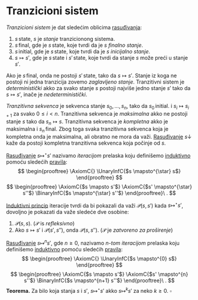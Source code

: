 # Tranzicioni sistem

*Tranzicioni sistem* je dat sledećim oblicima [rasuđivanja](rasuđivanja.md):
1. $s\,\mathsf{state}$, $s$ je *stanje* tranzicionong sistema. 
2. $s\,\mathsf{final}$, gde je $s\,\mathsf{state}$, koje tvrdi da je $s$ *finalno stanje*.
3. $s\,\mathsf{initial}$, gde je $s\,\mathsf{state}$, koje tvrdi da je $s$ *inicijalno stanje*.
4. $s \mapsto s'$, gde je $s\,\mathsf{state}$ i $s'\,\mathsf{state}$, koje tvrdi da stanje $s$ može preći u stanje $s'$.

Ako je $s\,\mathsf{final}$, onda ne postoji $s'\,\mathsf{state}$, tako da $s \mapsto s'$. Stanje iz koga ne postoji ni jedna tranzicija zovemo *zaglavljeno stanje*. Tranzitivni sistem je *deterministički* akko za svako stanje $s$ postoji najviše jedno stanje $s'$ tako da $s \mapsto s'$, inače je *nedeterministički*.

*Tranzitivna sekvenca* je sekvenca stanje $s_0, \ldots, s_n$, tako da $s_0\,\mathsf{initial}$. i $s_i \mapsto s_{i+1}$ za svako $0 \leq i < n$. Tranzitivna sekvenca je *maksimalna* akko ne postoji stanje $s$ tako da $s_n \mapsto s$. Tranzitivna sekvenca je *kompletna* akko je maksimalna i $s_n\,\mathsf{final}$.  Zbog toga svaka tranzitivna sekvenca koja je kompletna onda je maksimalna, ali obratno ne mora da važi. [Rasuđivanje](rasuđivanja.md) $s\downarrow$ kaže da postoji kompletna tranzitivna sekvenca koja počinje od $s$. 

[Rasuđivanje](rasuđivanja.md) $s \mapsto^{\star} s'$ nazivamo *iteracijom* prelaska koju definišemo [induktivno](induktivna-definicija.md) pomoću sledećih [pravila](pravila-zaključivanja.md):
$$
\begin{prooftree}
\AxiomC{}
\UnaryInfC{$s \mapsto^{\star} s$}
\end{prooftree}
$$
$$
\begin{prooftree}
\AxiomC{$s \mapsto s'$}
\AxiomC{$s' \mapsto^{\star} s''$}
\BinaryInfC{$s \mapsto^{\star} s''$}
\end{prooftree}\ .
$$

[Induktivni princip](pravilo-indukcije.md) iteracije tvrdi da bi pokazali da važi $\mathcal{P}(s,s')$ kada $s \mapsto^{\star} s'$, dovoljno je pokazati da važe sledeće dve osobine:
1. $\mathcal{P}(s,s)$. ($\mathcal{P}$ is *refleksivno*)
2. Ako $s \mapsto s'$ i $\mathcal{P}(s',s'')$, onda $\mathcal{P}(s, s'')$. ($\mathcal{P}$ je *zatvoreno za proširenje*)

[Rasuđivanje](rasuđivanja.md) $s \mapsto^{n} s'$, gde $n \geq 0$, nazivamo *$n$-tom iteracijom* prelaska koju definišemo [induktivno](induktivna-definicija.md) pomoću sledećih [pravila](pravila-zaključivanja.md):
$$
\begin{prooftree}
\AxiomC{}
\UnaryInfC{$s \mapsto^{0} s$}
\end{prooftree}
$$
$$
\begin{prooftree}
\AxiomC{$s \mapsto s'$}
\AxiomC{$s' \mapsto^{n} s''$}
\BinaryInfC{$s \mapsto^{n+1} s''$}
\end{prooftree}\ .
$$
**Teorema.** Za bilo koja stanja $s$ i $s'$, $s \mapsto^{\star} s'$ akko $s \mapsto^{k} s'$ za neko $k \geq 0$. $\square$
